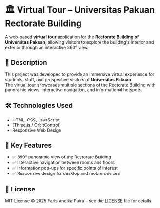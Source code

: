 # 🏛️ Virtual Tour – Universitas Pakuan Rectorate Building

A web-based **virtual tour** application for the **Rectorate Building of Universitas Pakuan**, allowing visitors to explore the building's interior and exterior through an interactive 360° view.

## 📖 Description
This project was developed to provide an immersive virtual experience for students, staff, and prospective visitors of **Universitas Pakuan**.  
The virtual tour showcases multiple sections of the Rectorate Building with panoramic views, interactive navigation, and informational hotspots.

## 🛠️ Technologies Used
- HTML, CSS, JavaScript
- [Three.js / OrbitControl] 
- Responsive Web Design

## 🚀 Key Features
- ✅ 360° panoramic view of the Rectorate Building
- ✅ Interactive navigation between rooms and floors
- ✅ Information pop-ups for specific points of interest
- ✅ Responsive design for desktop and mobile devices

## 📄 License
MIT License © 2025 Faris Andika Putra – see the [LICENSE](LICENSE) file for details.

